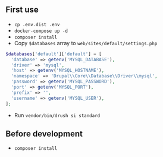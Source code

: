 ## First use

* `cp .env.dist .env`
* `docker-compose up -d`
* `composer install`
* Copy `$databases` array to `web/sites/default/settings.php`
```php
$databases['default']['default'] = [
  'database' => getenv('MYSQL_DATABASE'),
  'driver' => 'mysql',
  'host' => getenv('MYSQL_HOSTNAME'),
  'namespace' => 'Drupal\\Core\\Database\\Driver\\mysql',
  'password' => getenv('MYSQL_PASSWORD'),
  'port' => getenv('MYSQL_PORT'),
  'prefix' => '',
  'username' => getenv('MYSQL_USER'),
];
```
* Run `vendor/bin/drush si standard`

## Before development

* `composer install`
